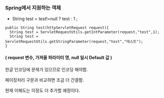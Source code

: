 ### Spring에서 지원하는 객체

- String test = test!=null ? test : 1 ;
```
public String test(httpServletRequest request){
  String test = ServletRequestUtils.getIntParameter(request,"test",1);
  String test = ServletRequestUtils.getStringParameter(request,"test","테스트");
}
```
#### ( request 변수, 가져올 파라미터 명, null 일시 Default 값 )
한글 인코딩에 문제가 있으므로 인코딩 해야함.

페이징처리 구문과 비교하면 조금 더 간결함.

현재 이해도는 이정도 더 추가할 예정이다.

